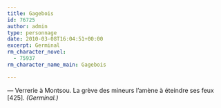 ```yaml
---
title: Gagebois
id: 76725
author: admin
type: personnage
date: 2010-03-08T16:04:51+00:00
excerpt: Germinal
rm_character_novel:
  - 75937
rm_character_name_main: Gagebois

---
```

— Verrerie à Montsou. La grève des mineurs l&rsquo;amène à éteindre ses feux [425]. _(Germinal.)_